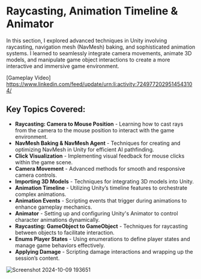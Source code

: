 # Raycasting, Animation Timeline & Animator

In this section, I explored advanced techniques in Unity involving raycasting, navigation mesh (NavMesh) baking, and sophisticated animation systems. I learned to seamlessly integrate camera movements, animate 3D models, and manipulate game object interactions to create a more interactive and immersive game environment.

[Gameplay Video] https://www.linkedin.com/feed/update/urn:li:activity:7249772029514543104/

## Key Topics Covered:

- **Raycasting: Camera to Mouse Position** - Learning how to cast rays from the camera to the mouse position to interact with the game environment.
- **NavMesh Baking & NavMesh Agent** - Techniques for creating and optimizing NavMesh in Unity for efficient AI pathfinding.
- **Click Visualization** - Implementing visual feedback for mouse clicks within the game scene.
- **Camera Movement** - Advanced methods for smooth and responsive camera controls.
- **Importing 3D Models** - Techniques for integrating 3D models into Unity.
- **Animation Timeline** - Utilizing Unity’s timeline features to orchestrate complex animations.
- **Animation Events** - Scripting events that trigger during animations to enhance gameplay mechanics.
- **Animator** - Setting up and configuring Unity's Animator to control character animations dynamically.
- **Raycasting: GameObject to GameObject** - Techniques for raycasting between objects to facilitate interaction.
- **Enums Player States** - Using enumerations to define player states and manage game behaviors effectively.
- **Applying Damage** - Scripting damage interactions and wrapping up the session’s content.
  
![Screenshot 2024-10-09 193651](https://github.com/user-attachments/assets/da2d1033-a885-41bb-a52c-2545c660320b)
